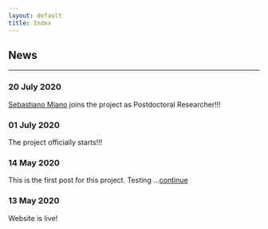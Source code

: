 ```yaml
---
layout: default
title: Index
---
```


## News
---  

### 20 July 2020
[Sebastiano Miano](https://sebymiano.github.io/) joins the project as Postdoctoral Researcher!!!

### 01 July 2020
The project officially starts!!!

### 14 May 2020
This is the first post for this project. Testing ...[continue](_posts/2020-05-14-test-post)

### 13 May 2020
Website is live!


